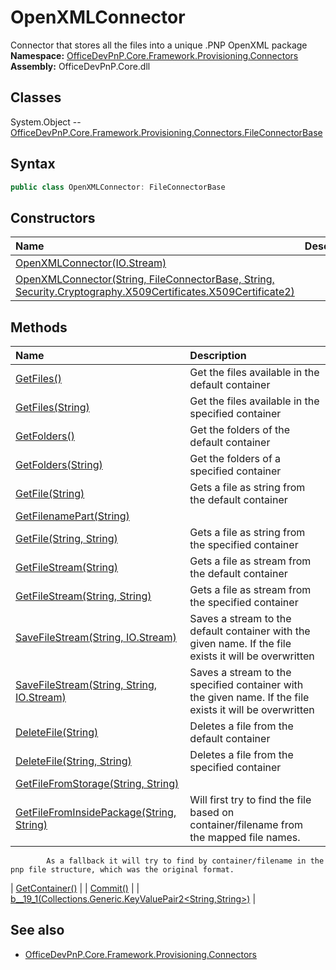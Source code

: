# OpenXMLConnector
Connector that stores all the files into a unique .PNP OpenXML package
**Namespace:** [OfficeDevPnP.Core.Framework.Provisioning.Connectors](OfficeDevPnP.Core.Framework.Provisioning.Connectors.md)
**Assembly:** OfficeDevPnP.Core.dll
## Classes
System.Object
-- [OfficeDevPnP.Core.Framework.Provisioning.Connectors.FileConnectorBase](OfficeDevPnP.Core.Framework.Provisioning.Connectors.FileConnectorBase.md)
## Syntax
```C#
public class OpenXMLConnector: FileConnectorBase
```
## Constructors
|**Name**|**Description**|
|:-----|:-----|
| [OpenXMLConnector(IO.Stream)](OpenXMLConnectorconstructor1details.md) | 
| [OpenXMLConnector(String, FileConnectorBase, String, Security.Cryptography.X509Certificates.X509Certificate2)](OpenXMLConnectorconstructor1details.md) | 
## Methods
|**Name**|**Description**|
|:-----|:-----|
| [GetFiles()](OpenXMLConnectorGetFiles.md) | Get the files available in the default container
| [GetFiles(String)](OpenXMLConnectorGetFilesString.md) | Get the files available in the specified container
| [GetFolders()](OpenXMLConnectorGetFolders.md) | Get the folders of the default container
| [GetFolders(String)](OpenXMLConnectorGetFoldersString.md) | Get the folders of a specified container
| [GetFile(String)](OpenXMLConnectorGetFileString.md) | Gets a file as string from the default container
| [GetFilenamePart(String)](OpenXMLConnectorGetFilenamePartString.md) | 
| [GetFile(String, String)](OpenXMLConnectorGetFileStringString.md) | Gets a file as string from the specified container
| [GetFileStream(String)](OpenXMLConnectorGetFileStreamString.md) | Gets a file as stream from the default container
| [GetFileStream(String, String)](OpenXMLConnectorGetFileStreamStringString.md) | Gets a file as stream from the specified container
| [SaveFileStream(String, IO.Stream)](OpenXMLConnectorSaveFileStreamStringIO.Stream.md) | Saves a stream to the default container with the given name. If the file exists it will be overwritten
| [SaveFileStream(String, String, IO.Stream)](OpenXMLConnectorSaveFileStreamStringStringIO.Stream.md) | Saves a stream to the specified container with the given name. If the file exists it will be overwritten
| [DeleteFile(String)](OpenXMLConnectorDeleteFileString.md) | Deletes a file from the default container
| [DeleteFile(String, String)](OpenXMLConnectorDeleteFileStringString.md) | Deletes a file from the specified container
| [GetFileFromStorage(String, String)](OpenXMLConnectorGetFileFromStorageStringString.md) | 
| [GetFileFromInsidePackage(String, String)](OpenXMLConnectorGetFileFromInsidePackageStringString.md) | Will first try to find the file based on container/filename from the mapped file names.
            As a fallback it will try to find by container/filename in the pnp file structure, which was the original format.
| [GetContainer()](OpenXMLConnectorGetContainer.md) | 
| [Commit()](OpenXMLConnectorCommit.md) | 
| [<GetFileFromInsidePackage>b__19_1(Collections.Generic.KeyValuePair2<String,String>)](OpenXMLConnector<GetFileFromInsidePackage>b__19_1Collections.Generic.KeyValuePair2<String,String>.md) | 
## See also
- [OfficeDevPnP.Core.Framework.Provisioning.Connectors](OfficeDevPnP.Core.Framework.Provisioning.Connectors.md)
